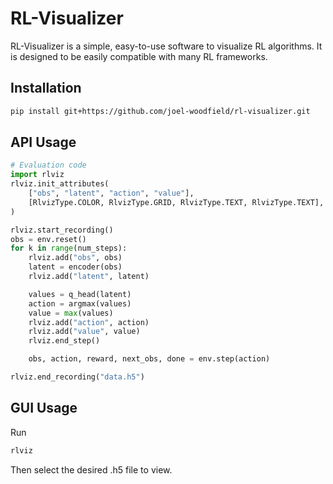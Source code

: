 # RL-Visualizer

RL-Visualizer is a simple, easy-to-use software to visualize RL algorithms. It is designed to be easily compatible with many RL frameworks.

## Installation
```bash
pip install git+https://github.com/joel-woodfield/rl-visualizer.git
```

## API Usage
```python
# Evaluation code
import rlviz
rlviz.init_attributes(
    ["obs", "latent", "action", "value"], 
    [RlvizType.COLOR, RlvizType.GRID, RlvizType.TEXT, RlvizType.TEXT],
)

rlviz.start_recording()
obs = env.reset()
for k in range(num_steps):
    rlviz.add("obs", obs)
    latent = encoder(obs)
    rlviz.add("latent", latent)

    values = q_head(latent)
    action = argmax(values)
    value = max(values)
    rlviz.add("action", action)
    rlviz.add("value", value)
    rlviz.end_step()

    obs, action, reward, next_obs, done = env.step(action)

rlviz.end_recording("data.h5")
```

## GUI Usage
Run
```bash
rlviz
```
Then select the desired .h5 file to view.
